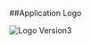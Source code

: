 ##Application Logo

![Logo Version3](https://github.com/user-attachments/assets/e2fb7d7b-6783-46b8-ae5c-f86b6f6e38a2)

